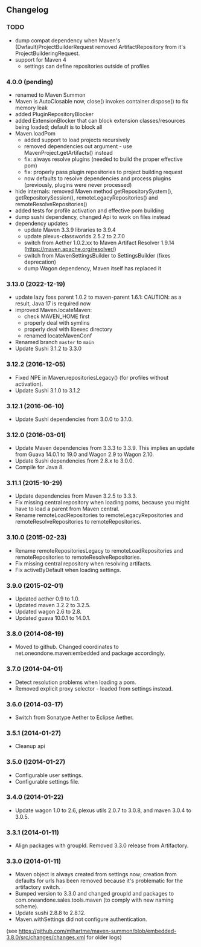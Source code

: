 ## Changelog

### TODO

* dump compat dependency when Maven's (Dwfault)ProjectBuilderRequest removed ArtifactRepository from it's ProjectBuilderingRequest.
* support for Maven 4
  *  settings can define repositories outside of profiles


### 4.0.0 (pending)

* renamed to Maven Summon
* Maven is AutoClosable now, close() invokes container.dispose() to fix memory leak
* added PluginRepositoryBlocker
* added ExtensionBlocker that can block extension classes/resources being loaded; default is to block all
* Maven.loadPom 
  * added support to load projects recursively
  * removed dependencies out argument - use MavenProject.getArtifacts() instead
  * fix: always resolve plugins (needed to build the proper effective pom)
  * fix: properly pass plugin repositories to project building request
  * now defaults to resolve dependencies and process plugins (previously, plugins were never processed)
* hide internals: removed Maven method getRepositorySystem(), getRepositorySession(), remoteLegacyRepositories() and remoteResolveRepositories()
* added tests for profile activation and effective pom building
* dump sushi dependency, changed Api to work on files instead
* dependency updates
  * update Maven 3.3.9 libraries to 3.9.4
  * update plexus-classworlds 2.5.2 to 2.7.0
  * switch from Aether 1.0.2.xx to Maven Artifact Resolver 1.9.14 (https://maven.apache.org/resolver/)
  * switch from MavenSettingsBuilder to SettingsBuilder (fixes deprecation)
  * dump Wagon dependency, Maven itself has replaced it


### 3.13.0 (2022-12-19)

* update lazy foss parent 1.0.2 to maven-parent 1.6.1: CAUTION: as a result, Java 17 is required now
* improved Maven.locateMaven:
  * check MAVEN_HOME first
  * properly deal with symlins
  * properly deal with libexec directory
  * renamed locateMavenConf
* Renamed branch `master` to `main`
* Update Sushi 3.1.2 to 3.3.0


### 3.12.2 (2016-12-05)

* Fixed NPE in Maven.repositoriesLegacy() (for profiles without activation).
* Update Sushi 3.1.0 to 3.1.2


### 3.12.1 (2016-06-10)

* Update Sushi dependencies from 3.0.0 to 3.1.0.


### 3.12.0 (2016-03-01)

* Update Maven dependencies from 3.3.3 to 3.3.9. This implies an update from Guava 14.0.1 to 19.0 and Wagon 2.9 to Wagon 2.10.
* Update Sushi dependencies from 2.8.x to 3.0.0.
* Compile for Java 8.


### 3.11.1 (2015-10-29)

* Update dependencies from Maven 3.2.5 to 3.3.3.
* Fix missing central repository when loading poms, because you might have to load a parent from Maven central.
* Rename remoteLoadRepositories to remoteLegacyRepositories and remoteResolveRepositories to remoteRepositories.


### 3.10.0 (2015-02-23)

* Rename remoteRepositoriesLegacy to remoteLoadRepositories and remoteRepositories to remoteResolveRepositories.
* Fix missing central repository when resolving artifacts.
* Fix activeByDefault when loading settings.


### 3.9.0 (2015-02-01)

* Updated aether 0.9 to 1.0.
* Updated maven 3.2.2 to 3.2.5.
* Updated wagon 2.6 to 2.8.
* Updated guava 10.0.1 to 14.0.1.


### 3.8.0 (2014-08-19)

* Moved to github. Changed coordinates to net.oneondone.maven:embedded and package accordingly.



### 3.7.0 (2014-04-01)

* Detect resolution problems when loading a pom.
* Removed explicit proxy selector - loaded from settings instead.


### 3.6.0 (2014-03-17)

* Switch from Sonatype Aether to Eclipse Aether.


### 3.5.1 (2014-01-27)

* Cleanup api


### 3.5.0 ()2014-01-27)

* Configurable user settings.
* Configurable settings file.


### 3.4.0 (2014-01-22)

* Update wagon 1.0 to 2.6, plexus utils 2.0.7 to 3.0.8, and maven 3.0.4 to 3.0.5.


### 3.3.1 (2014-01-11)

* Align packages with groupId. Removed 3.3.0 release from Artifactory.



### 3.3.0 (2014-01-11)

* Maven object is always created from settings now; creation from defaults for urls has been removed because it's problematic for the artifactory switch.
* Bumped version to 3.3.0 and changed groupId and packages to com.oneandone.sales.tools.maven (to comply with new naming scheme).
* Update sushi 2.8.8 to 2.8.12.
* Maven.withSettings did not configure authentication.



(see https://github.com/mlhartme/maven-summon/blob/embedded-3.8.0/src/changes/changes.xml for older logs)
